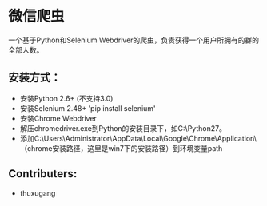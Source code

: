 微信爬虫
===

一个基于Python和Selenium Webdriver的爬虫，负责获得一个用户所拥有的群的全部人数。


安装方式：
---

* 安装Python 2.6+ (不支持3.0)
* 安装Selenium 2.48+ 'pip install selenium'
* 安装Chrome Webdriver
* 解压chromedriver.exe到Python的安装目录下，如C:\Python27。 
* 添加C:\Users\Administrator\AppData\Local\Google\Chrome\Application\（chrome安装路径，这里是win7下的安装路径）到环境变量path 



Contributers:
---

* thuxugang
